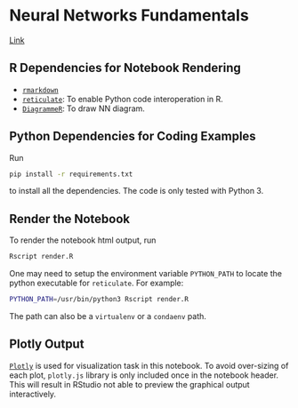 # Neural Networks Fundamentals

[Link](https://everdark.github.io/k9/notebooks/ml/neural_nets/neural_networks_fundamentals.nb.html)

## R Dependencies for Notebook Rendering

+ [`rmarkdown`](https://rmarkdown.rstudio.com/)
+ [`reticulate`](https://github.com/rstudio/reticulate): To enable Python code interoperation in R.
+ [`DiagrammeR`](https://github.com/rich-iannone/DiagrammeR): To draw NN diagram.

## Python Dependencies for Coding Examples

Run

```sh
pip install -r requirements.txt
```

to install all the dependencies.
The code is only tested with Python 3.

## Render the Notebook

To render the notebook html output, run

```sh
Rscript render.R
```

One may need to setup the environment variable `PYTHON_PATH` to locate the python executable for `reticulate`.
For example:

```sh
PYTHON_PATH=/usr/bin/python3 Rscript render.R
```

The path can also be a `virtualenv` or a `condaenv` path.

## Plotly Output

[`Plotly`](https://github.com/plotly/plotly.py) is used for visualization task in this notebook.
To avoid over-sizing of each plot, `plotly.js` library is only included once in the notebook header.
This will result in RStudio not able to preview the graphical output interactively.

